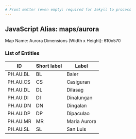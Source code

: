 ```yaml
---
# Front matter (even empty) required for Jekyll to process
---
```


## JavaScript Alias: maps/aurora

Map Name: Aurora
Dimensions (Width x Height): 610x570

### List of Entities

| ID       | Short label | Label        |
| -------- | ----------- | ------------ |
| PH.AU.BL | BL          | Baler        |
| PH.AU.CS | CS          | Casiguran    |
| PH.AU.DL | DL          | Dilasag      |
| PH.AU.DI | DI          | Dinalungan   |
| PH.AU.DN | DN          | Dingalan     |
| PH.AU.DP | DP          | Dipaculao    |
| PH.AU.MR | MR          | Maria Aurora |
| PH.AU.SL | SL          | San Luis     |
